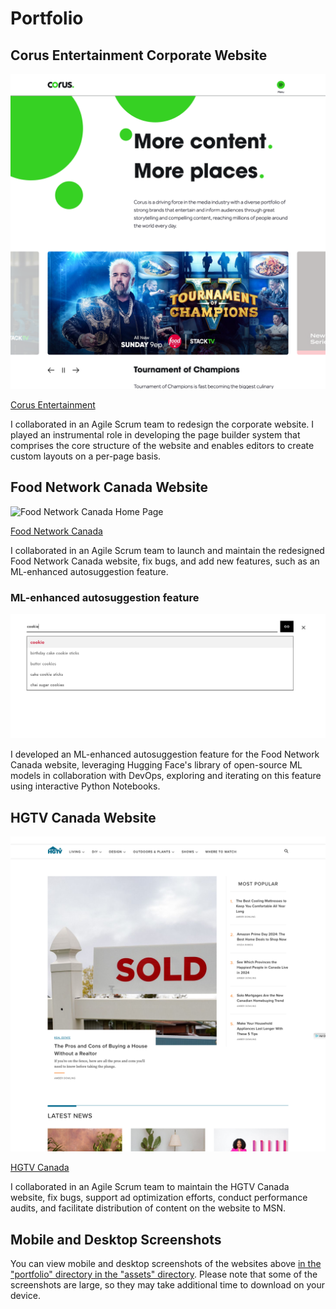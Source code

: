 # Portfolio

## Corus Entertainment Corporate Website

![Corus Entertainment Home Page](/assets/portfolio/corus-entertainment-corporate-website/2024-07-22-corus-entertainment-home-desktop-square.png)

[Corus Entertainment](https://www.corusent.com/)

I collaborated in an Agile Scrum team to redesign the corporate website. I played an instrumental role in developing the page builder system that comprises the core structure of the website and enables editors to create custom layouts on a per-page basis.

## Food Network Canada Website

![Food Network Canada Home Page](/assets/portfolio/food-network-canada-website/2024-07-22-food-network-canada-home-desktop-square.png)

[Food Network Canada](https://www.foodnetwork.ca/)

I collaborated in an Agile Scrum team to launch and maintain the redesigned Food Network Canada website, fix bugs, and add new features, such as an ML-enhanced autosuggestion feature.

### ML-enhanced autosuggestion feature

![Food Network Canada ML-enhanced autosuggestion](/assets/portfolio/food-network-canada-website/2024-07-23-food-network-canada-autosuggestion-search-desktop.png)

I developed an ML-enhanced autosuggestion feature for the Food Network Canada website, leveraging Hugging Face's library of open-source ML models in collaboration with DevOps, exploring and iterating on this feature using interactive Python Notebooks.

## HGTV Canada Website

![HGTV Canada Home Page](/assets/portfolio/hgtv-canada-website/2024-07-22-hgtv-canada-home-desktop-square.png)

[HGTV Canada](https://www.hgtv.ca/)

I collaborated in an Agile Scrum team to maintain the HGTV Canada website, fix bugs, support ad optimization efforts, conduct performance audits, and facilitate distribution of content on the website to MSN.

## Mobile and Desktop Screenshots

You can view mobile and desktop screenshots of the websites above [in the "portfolio" directory in the "assets" directory](/assets/portfolio/). Please note that some of the screenshots are large, so they may take additional time to download on your device.
